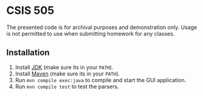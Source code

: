 # CSIS 505

The presented code is for archival purposes and demonstration only. Usage is not permitted to use when submitting homework for any classes.

## Installation

1. Install [JDK](https://www.oracle.com/java/technologies/downloads/) (make sure its in your `PATH`).
2. Install [Maven](https://maven.apache.org/download.cgi) (make sure its in your `PATH`).
3. Run `mvn compile exec:java` to compile and start the GUI application.
4. Run `mvn compile test` to test the parsers.
